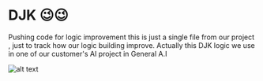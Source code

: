 # DJK 😉😉
Pushing code for logic improvement this is just a single file from our project , just to track how our logic building improve.
Actually this DJK logic we use in one of our customer's AI project in General A.I

![alt text](https://www.geeksforgeeks.org/wp-content/uploads/Fig-11.jpg)
